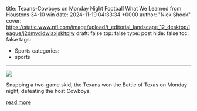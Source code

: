 title: Texans-Cowboys on Monday Night Football What We Learned from Houstons 34-10 win
date: 2024-11-19 04:33:34 +0000
author: "Nick Shook"
cover: https://static.www.nfl.com/image/upload/t_editorial_landscape_12_desktop/league/j2dmvdidwiaxjskltpjw
draft: false
top: false
type: post
hide: false
toc: false
tags:
  - Sports
categories:
  - sports
---

![](https://static.www.nfl.com/image/upload/t_editorial_landscape_12_desktop/league/j2dmvdidwiaxjskltpjw)

Snapping a two-game skid, the Texans won the Battle of Texas on Monday night, defeating the host Cowboys.

[read more](https://www.nfl.com/news/texans-cowboys-on-monday-night-football-what-we-learned-from-houston-s-34-10-win)

